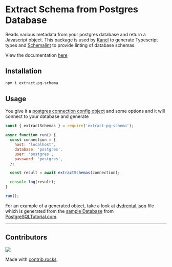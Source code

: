 # Extract Schema from Postgres Database

Reads various metadata from your postgres database and return a Javascript object.
This package is used by [Kanel](https://github.com/kristiandupont/kanel) to generate Typescript types and [Schemalint](https://github.com/kristiandupont/schemalint) to provide linting of database schemas.

View the documentation [here](kristiandupont.github.io/extract-pg-schema)

## Installation

```bash
npm i extract-pg-schema
```

## Usage

You give it a [postgres connection config object](https://node-postgres.com/api/client) and some options and it will connect to your database and generate

```javascript
const { extractSchemas } = require('extract-pg-schema');

async function run() {
  const connection = {
    host: 'localhost',
    database: 'postgres',
    user: 'postgres',
    password: 'postgres',
  };

  const result = await extractSchemas(connection);

  console.log(result);
}

run();
```

For an example of a generated object, take a look at [dvdrental.json](./dvdrental.json) file which is generated from the [sample Database](https://www.postgresqltutorial.com/postgresql-sample-database/) from [PostgreSQLTutorial.com](https://www.postgresqltutorial.com).

---

## Contributors

<a href="https://github.com/kristiandupont/extract-pg-schema/graphs/contributors">
  <img src="https://contrib.rocks/image?repo=kristiandupont/extract-pg-schema" />
</a>

Made with [contrib.rocks](https://contrib.rocks).
